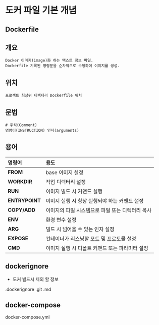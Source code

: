 도커 파일 기본 개념
==========

Dockerfile
----------

## 개요
    Docker 이미지(image)화 하는 텍스트 정보 파일.
    Dockerfile 기록된 명령문을 순차적으로 수행하여 이미지를 생성.
## 위치
    프로젝트 최상위 디렉터리 Dockerfile 위치
## 문법	
    # 주석(Comment)
    명령어(INSTRUCTION) 인자(arguments)

## 용어
|명령어|용도|
|:---|:---|
|**FROM**|base 이미지 설정|
|**WORKDIR**|작업 디렉터리 설정|
|**RUN**|이미지 빌드 시 커맨드 실행|
|**ENTRYPOINT**|이미지 실행 시 항상 실행되야 하는 커맨드 설정|
|**COPY/ADD**|이미지의 파일 시스템으로 파일 또는 디렉터리 복사|
|**ENV**|환경 변수 설정|
|**ARG**|빌드 시 넘어올 수 있는 인자 설정|
|**EXPOSE**|컨테이너가 리스닝할 포트 및 프로토콜 설정|
|**CMD**|이미지 실행 시 디폴트 커맨드 또는 파라미터 설정|


## dockerignore
* 도커 빌드시 제외 할 정보

.dockerignore
	.git
	.md

## docker-compose

docker-compose.yml







